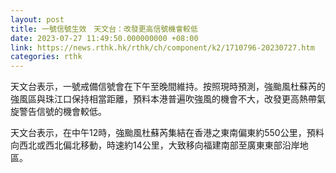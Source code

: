 ```yaml
---
layout: post
title: 一號信號生效　天文台：改發更高信號機會較低
date: 2023-07-27 11:49:50.000000000 +08:00
link: https://news.rthk.hk/rthk/ch/component/k2/1710796-20230727.htm
categories: rthk
---
```


天文台表示，一號戒備信號會在下午至晚間維持。按照現時預測，強颱風杜蘇芮的強風區與珠江口保持相當距離，預料本港普遍吹強風的機會不大，改發更高熱帶氣旋警告信號的機會較低。

天文台表示，在中午12時，強颱風杜蘇芮集結在香港之東南偏東約550公里，預料向西北或西北偏北移動，時速約14公里，大致移向福建南部至廣東東部沿岸地區。
